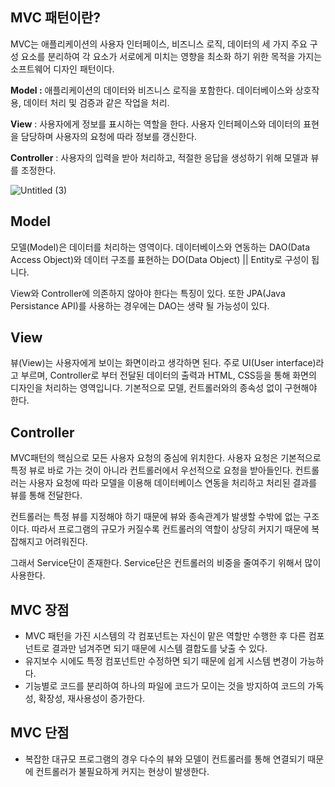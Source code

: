 ## MVC 패턴이란?

MVC는 애플리케이션의 사용자 인터페이스, 비즈니스 로직, 데이터의 세 가지 주요 구성 요소를 분리하여 각 요소가 서로에게 미치는 영향을 최소화 하기 위한 목적을 가지는 소프트웨어 디자인 패턴이다.

**Model :** 애플리케이션의 데이터와 비즈니스 로직을 포함한다. 데이터베이스와 상호작용, 데이터 처리 및 검증과 같은 작업을 처리.

**View** : 사용자에게 정보를 표시하는 역할을 한다. 사용자 인터페이스와 데이터의 표현을 담당하며 사용자의 요청에 따라 정보를 갱신한다.

**Controller** : 사용자의 입력을 받아 처리하고, 적절한 응답을 생성하기 위해 모델과 뷰를 조정한다.

![Untitled (3)](https://github.com/SysoneEduTeam4/BankAccount/assets/81544639/331ff181-b55b-4e0f-911d-143fcec355fc)


## Model

모델(Model)은 데이터를 처리하는 영역이다. 데이터베이스와 연동하는 DAO(Data Access Object)와 데이터 구조를 표현하는 DO(Data Object) || Entity로 구성이 됩니다.

View와 Controller에 의존하지 않아야 한다는 특징이 있다. 또한 JPA(Java Persistance API)를 사용하는 경우에는 DAO는 생략 될 가능성이 있다.

## View

뷰(View)는 사용자에게 보이는 화면이라고 생각하면 된다. 주로 UI(User interface)라고 부르며, Controller로 부터 전달된 데이터의 출력과 HTML, CSS등을 통해 화면의 디자인을 처리하는 영역입니다. 기본적으로 모델, 컨트롤러와의 종속성 없이 구현해야 한다.

## Controller

MVC패턴의 핵심으로 모든 사용자 요청의 중심에 위치한다. 사용자 요청은 기본적으로 특정 뷰로 바로 가는 것이 아니라 컨트롤러에서 우선적으로 요청을 받아들인다. 컨트롤러는 사용자 요청에 따라 모델을 이용해 데이터베이스 연동을 처리하고 처리된 결과를 뷰를 통해 전달한다.

컨트롤러는 특정 뷰를 지정해야 하기 때문에 뷰와 종속관계가 발생할 수밖에 없는 구조이다. 따라서 프로그램의 규모가 커질수록 컨트롤러의 역할이 상당히 커지기 때문에 복잡해지고 어려워진다.

그래서 Service단이 존재한다. Service단은 컨트롤러의 비중을 줄여주기 위해서 많이 사용한다.

## MVC 장점

- MVC 패턴을 가진 시스템의 각 컴포넌트는 자신이 맡은 역할만 수행한 후 다른 컴포넌트로 결과만 넘겨주면 되기 때문에 시스템 결합도를 낮출 수 있다.
- 유지보수 시에도 특정 컴포넌트만 수정하면 되기 때문에 쉽게 시스템 변경이 가능하다.
- 기능별로 코드를 분리하여 하나의 파일에 코드가 모이는 것을 방지하여 코드의 가독성, 확장성, 재사용성이 증가한다.

## MVC 단점

- 복잡한 대규모 프로그램의 경우 다수의 뷰와 모델이 컨트롤러를 통해 연결되기 때문에 컨트롤러가 불필요하게 커지는 현상이 발생한다.
